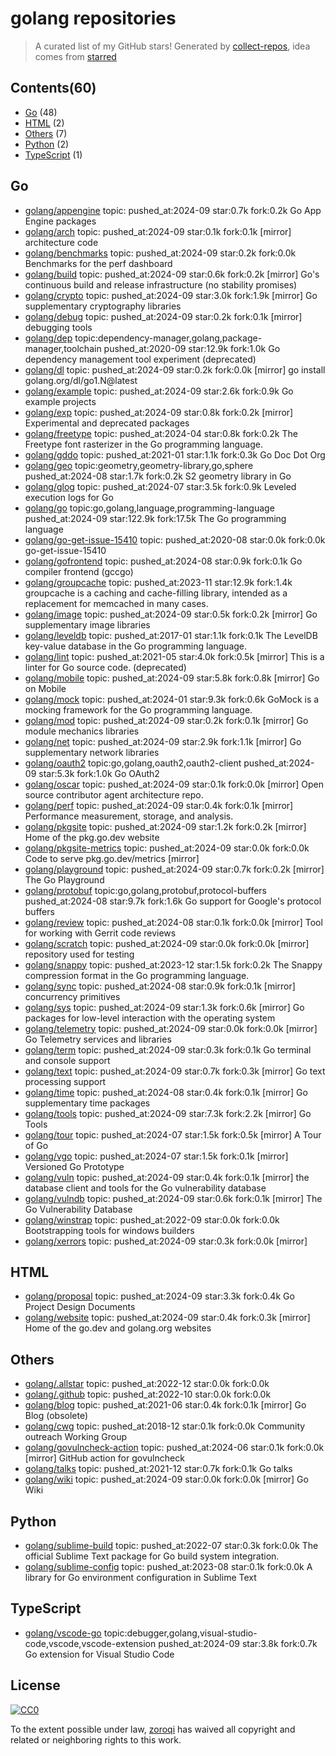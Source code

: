 # golang repositories


> A curated list of my GitHub stars!  Generated by [collect-repos](https://github.com/zoroqi/collect-repos), idea comes from [starred](https://github.com/maguowei/starred)  


## Contents(60)

- [Go](#go) (48)
- [HTML](#html) (2)
- [Others](#others) (7)
- [Python](#python) (2)
- [TypeScript](#typescript) (1)

## Go

- [golang/appengine](https://github.com/golang/appengine) topic: pushed_at:2024-09 star:0.7k fork:0.2k Go App Engine packages
- [golang/arch](https://github.com/golang/arch) topic: pushed_at:2024-09 star:0.1k fork:0.1k [mirror] architecture code
- [golang/benchmarks](https://github.com/golang/benchmarks) topic: pushed_at:2024-09 star:0.2k fork:0.0k Benchmarks for the perf dashboard
- [golang/build](https://github.com/golang/build) topic: pushed_at:2024-09 star:0.6k fork:0.2k [mirror] Go's continuous build and release infrastructure (no stability promises)
- [golang/crypto](https://github.com/golang/crypto) topic: pushed_at:2024-09 star:3.0k fork:1.9k [mirror] Go supplementary cryptography libraries
- [golang/debug](https://github.com/golang/debug) topic: pushed_at:2024-09 star:0.2k fork:0.1k [mirror] debugging tools
- [golang/dep](https://github.com/golang/dep) topic:dependency-manager,golang,package-manager,toolchain pushed_at:2020-09 star:12.9k fork:1.0k Go dependency management tool experiment (deprecated)
- [golang/dl](https://github.com/golang/dl) topic: pushed_at:2024-09 star:0.2k fork:0.0k [mirror] go install golang.org/dl/go1.N@latest
- [golang/example](https://github.com/golang/example) topic: pushed_at:2024-09 star:2.6k fork:0.9k Go example projects
- [golang/exp](https://github.com/golang/exp) topic: pushed_at:2024-09 star:0.8k fork:0.2k [mirror] Experimental and deprecated packages
- [golang/freetype](https://github.com/golang/freetype) topic: pushed_at:2024-04 star:0.8k fork:0.2k The Freetype font rasterizer in the Go programming language.
- [golang/gddo](https://github.com/golang/gddo) topic: pushed_at:2021-01 star:1.1k fork:0.3k Go Doc Dot Org
- [golang/geo](https://github.com/golang/geo) topic:geometry,geometry-library,go,sphere pushed_at:2024-08 star:1.7k fork:0.2k S2 geometry library in Go
- [golang/glog](https://github.com/golang/glog) topic: pushed_at:2024-07 star:3.5k fork:0.9k Leveled execution logs for Go
- [golang/go](https://github.com/golang/go) topic:go,golang,language,programming-language pushed_at:2024-09 star:122.9k fork:17.5k The Go programming language
- [golang/go-get-issue-15410](https://github.com/golang/go-get-issue-15410) topic: pushed_at:2020-08 star:0.0k fork:0.0k go-get-issue-15410
- [golang/gofrontend](https://github.com/golang/gofrontend) topic: pushed_at:2024-08 star:0.9k fork:0.1k Go compiler frontend (gccgo)
- [golang/groupcache](https://github.com/golang/groupcache) topic: pushed_at:2023-11 star:12.9k fork:1.4k groupcache is a caching and cache-filling library, intended as a replacement for memcached in many cases.
- [golang/image](https://github.com/golang/image) topic: pushed_at:2024-09 star:0.5k fork:0.2k [mirror] Go supplementary image libraries
- [golang/leveldb](https://github.com/golang/leveldb) topic: pushed_at:2017-01 star:1.1k fork:0.1k The LevelDB key-value database in the Go programming language.
- [golang/lint](https://github.com/golang/lint) topic: pushed_at:2021-05 star:4.0k fork:0.5k [mirror] This is a linter for Go source code. (deprecated)
- [golang/mobile](https://github.com/golang/mobile) topic: pushed_at:2024-09 star:5.8k fork:0.8k [mirror] Go on Mobile
- [golang/mock](https://github.com/golang/mock) topic: pushed_at:2024-01 star:9.3k fork:0.6k GoMock is a mocking framework for the Go programming language.
- [golang/mod](https://github.com/golang/mod) topic: pushed_at:2024-09 star:0.2k fork:0.1k [mirror] Go module mechanics libraries
- [golang/net](https://github.com/golang/net) topic: pushed_at:2024-09 star:2.9k fork:1.1k [mirror] Go supplementary network libraries
- [golang/oauth2](https://github.com/golang/oauth2) topic:go,golang,oauth2,oauth2-client pushed_at:2024-09 star:5.3k fork:1.0k Go OAuth2
- [golang/oscar](https://github.com/golang/oscar) topic: pushed_at:2024-09 star:0.1k fork:0.0k [mirror] Open source contributor agent architecture repo.
- [golang/perf](https://github.com/golang/perf) topic: pushed_at:2024-09 star:0.4k fork:0.1k [mirror] Performance measurement, storage, and analysis.
- [golang/pkgsite](https://github.com/golang/pkgsite) topic: pushed_at:2024-09 star:1.2k fork:0.2k [mirror] Home of the pkg.go.dev website
- [golang/pkgsite-metrics](https://github.com/golang/pkgsite-metrics) topic: pushed_at:2024-09 star:0.0k fork:0.0k Code to serve pkg.go.dev/metrics [mirror]
- [golang/playground](https://github.com/golang/playground) topic: pushed_at:2024-09 star:0.7k fork:0.2k [mirror] The Go Playground
- [golang/protobuf](https://github.com/golang/protobuf) topic:go,golang,protobuf,protocol-buffers pushed_at:2024-08 star:9.7k fork:1.6k Go support for Google's protocol buffers
- [golang/review](https://github.com/golang/review) topic: pushed_at:2024-08 star:0.1k fork:0.0k [mirror] Tool for working with Gerrit code reviews
- [golang/scratch](https://github.com/golang/scratch) topic: pushed_at:2024-09 star:0.0k fork:0.0k [mirror] repository used for testing
- [golang/snappy](https://github.com/golang/snappy) topic: pushed_at:2023-12 star:1.5k fork:0.2k The Snappy compression format in the Go programming language.
- [golang/sync](https://github.com/golang/sync) topic: pushed_at:2024-08 star:0.9k fork:0.1k [mirror] concurrency primitives
- [golang/sys](https://github.com/golang/sys) topic: pushed_at:2024-09 star:1.3k fork:0.6k [mirror] Go packages for low-level interaction with the operating system
- [golang/telemetry](https://github.com/golang/telemetry) topic: pushed_at:2024-09 star:0.0k fork:0.0k [mirror] Go Telemetry services and libraries
- [golang/term](https://github.com/golang/term) topic: pushed_at:2024-09 star:0.3k fork:0.1k Go terminal and console support
- [golang/text](https://github.com/golang/text) topic: pushed_at:2024-09 star:0.7k fork:0.3k [mirror] Go text processing support
- [golang/time](https://github.com/golang/time) topic: pushed_at:2024-08 star:0.4k fork:0.1k [mirror] Go supplementary time packages
- [golang/tools](https://github.com/golang/tools) topic: pushed_at:2024-09 star:7.3k fork:2.2k [mirror] Go Tools
- [golang/tour](https://github.com/golang/tour) topic: pushed_at:2024-07 star:1.5k fork:0.5k [mirror] A Tour of Go
- [golang/vgo](https://github.com/golang/vgo) topic: pushed_at:2024-07 star:1.5k fork:0.1k [mirror] Versioned Go Prototype
- [golang/vuln](https://github.com/golang/vuln) topic: pushed_at:2024-09 star:0.4k fork:0.1k [mirror] the database client and tools for the Go vulnerability database
- [golang/vulndb](https://github.com/golang/vulndb) topic: pushed_at:2024-09 star:0.6k fork:0.1k [mirror] The Go Vulnerability Database
- [golang/winstrap](https://github.com/golang/winstrap) topic: pushed_at:2022-09 star:0.0k fork:0.0k Bootstrapping tools for windows builders
- [golang/xerrors](https://github.com/golang/xerrors) topic: pushed_at:2024-09 star:0.3k fork:0.0k [mirror]

## HTML

- [golang/proposal](https://github.com/golang/proposal) topic: pushed_at:2024-09 star:3.3k fork:0.4k Go Project Design Documents
- [golang/website](https://github.com/golang/website) topic: pushed_at:2024-09 star:0.4k fork:0.3k [mirror] Home of the go.dev and golang.org websites

## Others

- [golang/.allstar](https://github.com/golang/.allstar) topic: pushed_at:2022-12 star:0.0k fork:0.0k 
- [golang/.github](https://github.com/golang/.github) topic: pushed_at:2022-10 star:0.0k fork:0.0k 
- [golang/blog](https://github.com/golang/blog) topic: pushed_at:2021-06 star:0.4k fork:0.1k [mirror] Go Blog (obsolete)
- [golang/cwg](https://github.com/golang/cwg) topic: pushed_at:2018-12 star:0.1k fork:0.0k Community outreach Working Group
- [golang/govulncheck-action](https://github.com/golang/govulncheck-action) topic: pushed_at:2024-06 star:0.1k fork:0.0k [mirror] GitHub action for govulncheck
- [golang/talks](https://github.com/golang/talks) topic: pushed_at:2021-12 star:0.7k fork:0.1k Go talks
- [golang/wiki](https://github.com/golang/wiki) topic: pushed_at:2024-09 star:0.0k fork:0.0k [mirror] Go Wiki

## Python

- [golang/sublime-build](https://github.com/golang/sublime-build) topic: pushed_at:2022-07 star:0.3k fork:0.0k The official Sublime Text package for Go build system integration.
- [golang/sublime-config](https://github.com/golang/sublime-config) topic: pushed_at:2023-08 star:0.1k fork:0.0k A library for Go environment configuration in Sublime Text

## TypeScript

- [golang/vscode-go](https://github.com/golang/vscode-go) topic:debugger,golang,visual-studio-code,vscode,vscode-extension pushed_at:2024-09 star:3.8k fork:0.7k Go extension for Visual Studio Code


## License

[![CC0](http://mirrors.creativecommons.org/presskit/buttons/88x31/svg/cc-zero.svg)](https://creativecommons.org/publicdomain/zero/1.0/)

To the extent possible under law, [zoroqi](https://github.com/zoroqi) has waived all copyright and related or neighboring rights to this work.
